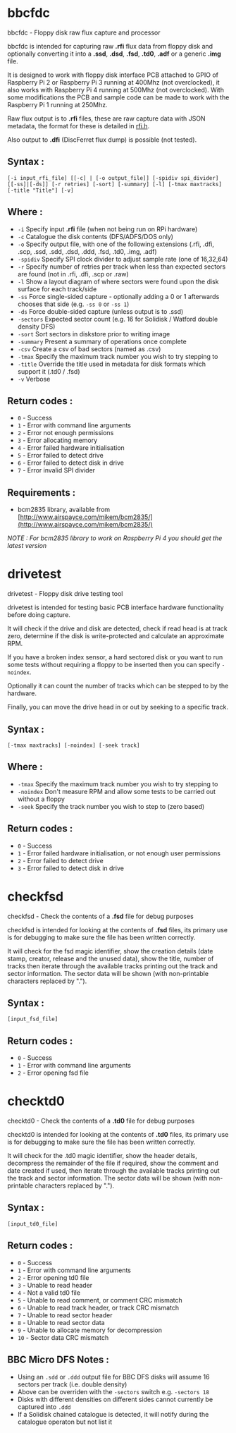 # bbcfdc
bbcfdc - Floppy disk raw flux capture and processor

bbcfdc is intended for capturing raw **.rfi** flux data from floppy disk and optionally converting it into a **.ssd**, **.dsd**, **.fsd**, **.td0**, **.adf** or a generic **.img** file.

It is designed to work with floppy disk interface PCB attached to GPIO of Raspberry Pi 2 or Raspberry Pi 3 running at 400Mhz (not overclocked), it also works with Raspberry Pi 4 running at 500Mhz (not overclocked). With some modifications the PCB and sample code can be made to work with the Raspberry Pi 1 running at 250Mhz.

Raw flux output is to **.rfi** files, these are raw capture data with JSON metadata, the format for these is detailed in [rfi.h](https://github.com/picosonic/bbc-fdc/blob/master/tools/rfi.h).

Also output to **.dfi** (DiscFerret flux dump) is possible (not tested).

## Syntax :

`[-i input_rfi_file] [[-c] | [-o output_file]] [-spidiv spi_divider] [[-ss]|[-ds]] [-r retries] [-sort] [-summary] [-l] [-tmax maxtracks] [-title "Title"] [-v]`

## Where :

 * `-i` Specify input **.rfi** file (when not being run on RPi hardware)
 * `-c` Catalogue the disk contents (DFS/ADFS/DOS only)
 * `-o` Specify output file, with one of the following extensions (.rfi, .dfi, .scp, .ssd, .sdd, .dsd, .ddd, .fsd, .td0, .img, .adf)
 * `-spidiv` Specify SPI clock divider to adjust sample rate (one of 16,32,64)
 * `-r` Specify number of retries per track when less than expected sectors are found (not in .rfi, .dfi, .scp or .raw)
 * `-l` Show a layout diagram of where sectors were found upon the disk surface for each track/side
 * `-ss` Force single-sided capture - optionally adding a 0 or 1 afterwards chooses that side (e.g. `-ss 0` or `-ss 1`)
 * `-ds` Force double-sided capture (unless output is to .ssd)
 * `-sectors` Expected sector count (e.g. 16 for Solidisk / Watford double density DFS)
 * `-sort` Sort sectors in diskstore prior to writing image
 * `-summary` Present a summary of operations once complete
 * `-csv` Create a csv of bad sectors (named as <outputfile>.csv)
 * `-tmax` Specify the maximum track number you wish to try stepping to
 * `-title` Override the title used in metadata for disk formats which support it (.td0 / .fsd)
 * `-v` Verbose

## Return codes :

 * `0` - Success
 * `1` - Error with command line arguments
 * `2` - Error not enough permissions
 * `3` - Error allocating memory
 * `4` - Error failed hardware initialisation
 * `5` - Error failed to detect drive
 * `6` - Error failed to detect disk in drive
 * `7` - Error invalid SPI divider
 
## Requirements :
 
 * bcm2835 library, available from [http://www.airspayce.com/mikem/bcm2835/](http://www.airspayce.com/mikem/bcm2835/)

*NOTE : For bcm2835 library to work on Raspberry Pi 4 you should get the latest version*

# drivetest
drivetest - Floppy disk drive testing tool

drivetest is intended for testing basic PCB interface hardware functionality before doing capture.

It will check if the drive and disk are detected, check if read head is at track zero, determine if the disk is write-protected and calculate an approximate RPM.

If you have a broken index sensor, a hard sectored disk or you want to run some tests without requiring a floppy to be inserted then you can specify `-noindex`.

Optionally it can count the number of tracks which can be stepped to by the hardware.

Finally, you can move the drive head in or out by seeking to a specific track.

## Syntax :

`[-tmax maxtracks] [-noindex] [-seek track]`

## Where :

 * `-tmax` Specify the maximum track number you wish to try stepping to
 * `-noindex` Don't measure RPM and allow some tests to be carried out without a floppy
 * `-seek` Specify the track number you wish to step to (zero based)

## Return codes :

 * `0` - Success
 * `1` - Error failed hardware initialisation, or not enough user permissions
 * `2` - Error failed to detect drive
 * `3` - Error failed to detect disk in drive

# checkfsd

checkfsd - Check the contents of a **.fsd** file for debug purposes

checkfsd is intended for looking at the contents of **.fsd** files, its primary use is for debugging to make sure the file has been written correctly.

It will check for the fsd magic identifier, show the creation details (date stamp, creator, release and the unused data), show the title, number of tracks then iterate through the available tracks printing out the track and sector information. The sector data will be shown (with non-printable characters replaced by ".").

## Syntax :

`[input_fsd_file]`

## Return codes :

 * `0` - Success
 * `1` - Error with command line arguments
 * `2` - Error opening fsd file

# checktd0

checktd0 - Check the contents of a **.td0** file for debug purposes

checktd0 is intended for looking at the contents of **.td0** files, its primary use is for debugging to make sure the file has been written correctly.

It will check for the .td0 magic identifier, show the header details, decompress the remainder of the file if required, show the comment and date created if used, then iterate through the available tracks printing out the track and sector information. The sector data will be shown (with non-printable characters replaced by ".").

## Syntax :

`[input_td0_file]`

## Return codes :

 * `0` - Success
 * `1` - Error with command line arguments
 * `2` - Error opening td0 file
 * `3` - Unable to read header
 * `4` - Not a valid td0 file
 * `5` - Unable to read comment, or comment CRC mismatch
 * `6` - Unable to read track header, or track CRC mismatch
 * `7` - Unable to read sector header
 * `8` - Unable to read sector data
 * `9` - Unable to allocate memory for decompression
 * `10` - Sector data CRC mismatch

## BBC Micro DFS Notes :

 * Using an `.sdd` or `.ddd` output file for BBC DFS disks will assume 16 sectors per track (i.e. double density)
 * Above can be overriden with the `-sectors` switch e.g. `-sectors 18`
 * Disks with different densities on different sides cannot currently be captured into `.ddd`
 * If a Solidisk chained catalogue is detected, it will notify during the catalogue operaton but not list it

 


